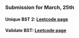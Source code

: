### Submission for March, 25th

#### Unique BST 2: [Leetcode page](https://leetcode.com/problems/unique-binary-search-trees-ii)
#### Validate BST: [Leetcode page](https://leetcode.com/problems/validate-binary-search-tree)